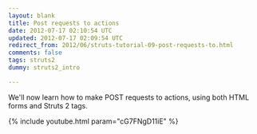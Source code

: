 ```yaml
---           
layout: blank
title: Post requests to actions
date: 2012-07-17 02:10:54 UTC
updated: 2012-07-17 02:09:54 UTC
redirect_from: 2012/06/struts-tutorial-09-post-requests-to.html
comments: false
tags: struts2
dummy: struts2_intro

---
```


We'll now learn how to make POST requests to actions, using both HTML forms and Struts 2 tags.

{% include youtube.html param="cG7FNgD11iE" %}